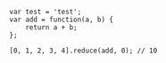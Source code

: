 <p class="rm" eval-data="{ mode: 'javascript' }"></p>

    var test = 'test';
    var add = function(a, b) {
        return a + b;
    };
    
    [0, 1, 2, 3, 4].reduce(add, 0); // 10